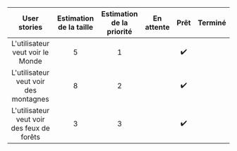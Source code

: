 |                User stories                | Estimation de la taille | Estimation de la priorité | En attente |            Prêt            | Terminé |
| :----------------------------------------: | :---------------------: | :-----------------------: | ---------- | :------------------------: | :-----: |
|      L'utilisateur veut voir le Monde      |            5            |             1             |            | :heavy_check_mark: |         |
|   L'utilisateur veut voir des montagnes    |            8            |             2             |            | :heavy_check_mark: |         |
| L'utilisateur veut voir des feux de forêts |            3            |             3             |            | :heavy_check_mark: |         |

